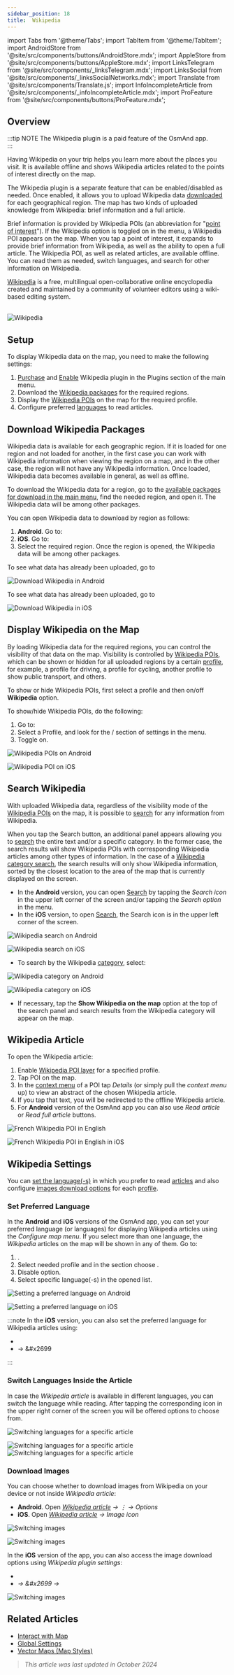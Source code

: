 ```yaml
---
sidebar_position: 18
title:  Wikipedia
---
```



import Tabs from '@theme/Tabs';
import TabItem from '@theme/TabItem';
import AndroidStore from '@site/src/components/buttons/AndroidStore.mdx';
import AppleStore from '@site/src/components/buttons/AppleStore.mdx';
import LinksTelegram from '@site/src/components/_linksTelegram.mdx';
import LinksSocial from '@site/src/components/_linksSocialNetworks.mdx';
import Translate from '@site/src/components/Translate.js';
import InfoIncompleteArticle from '@site/src/components/_infoIncompleteArticle.mdx';
import ProFeature from '@site/src/components/buttons/ProFeature.mdx';


## Overview

:::tip NOTE
The Wikipedia plugin is a paid feature of the OsmAnd app.  
:::

Having Wikipedia on your trip helps you learn more about the places you visit. It is available offline and shows Wikipedia articles related to the points of interest directly on the map.  

The Wikipedia plugin is a separate feature that can be enabled/disabled as needed. Once enabled, it allows you to upload Wikipedia data [downloaded](../personal/maps-resources.md#download-maps-maps) for each geographical region. The map has two kinds of uploaded knowledge from Wikipedia: brief information and a full article.  


Brief information is provided by Wikipedia POIs (an abbreviation for "[point of interest](../map/point-layers-on-map.md)"). If the Wikipedia option is toggled on in the menu, a Wikipedia POI appears on the map. When you tap a point of interest, it expands to provide brief information from Wikipedia, as well as the ability to open a full article. The Wikipedia POI, as well as related articles, are available offline. You can read them as needed, switch languages, and search for other information on Wikipedia.  


[Wikipedia](https://en.wikipedia.org/wiki/Wikipedia) is a free, multilingual open-collaborative online encyclopedia created and maintained by a community of volunteer editors using a wiki-based editing system.  

&nbsp;  
![Wikipedia](@site/static/img/map/map-wikipedia.png)


## Setup

To display Wikipedia data on the map, you need to make the following settings:

1. [Purchase](../plugins/index.md#purchase) and [Enable](../plugins/index.md#enable--disable) Wikipedia plugin in the Plugins section of the main menu.
2. Download the [Wikipedia packages](#download-wikipedia-packages) for the required regions.  
3. Display the [Wikipedia POIs](#display-wikipedia-on-the-map) on the map for the required profile.  
4. Configure preferred [languages](#set-preferred-language) to read articles.


## Download Wikipedia Packages

Wikipedia data is available for each geographic region. If it is loaded for one region and not loaded for another, in the first case you can work with Wikipedia information when viewing the region on a map, and in the other case, the region will not have any Wikipedia information. Once loaded, Wikipedia data becomes available in general, as well as offline.

To download the Wikipedia data for a region, go to the [available packages for download in the main menu](../start-with/download-maps.md#download---main-menu), find the needed region, and open it. The Wikipedia data will be among other packages.

You can open Wikipedia data to download by region as follows:

1. **Android**. Go to: *<Translate android="true" ids="shared_string_menu,maps_and_resources,regions"/>*
2. **iOS**. Go to: *<Translate ios="true" ids="shared_string_menu,res_mapsres,res_worldwide"/>*
3. Select the required region. Once the region is opened, the Wikipedia data will be among other packages.

<Tabs groupId="operating-systems">

<TabItem value="android" label="Android">

To see what data has already been uploaded, go to *<Translate android="true" ids="shared_string_menu,download_tab_local,download_wikipedia_maps"/>*  

![Download Wikipedia in Android](@site/static/img/plugins/wikipedia/download_wikipedia_android2.png)

</TabItem>

<TabItem value="ios" label="iOS">

To see what data has already been uploaded, go to *<Translate ios="true" ids="shared_string_menu,res_mapsres,download_tab_local"/>*  

![Download Wikipedia in iOS](@site/static/img/plugins/wikipedia/download_wikipedia_ios2.png)

</TabItem>

</Tabs>


## Display Wikipedia on the Map

By loading Wikipedia data for the required regions, you can control the visibility of that data on the map. Visibility is controlled by [Wikipedia POIs](../map/point-layers-on-map.md#-wikipedia), which can be shown or hidden for all uploaded regions by a certain [profile](../personal/profiles.md), for example, a profile for driving, a profile for cycling, another profile to show public transport, and others.  

To show or hide Wikipedia POIs, first select a profile and then on/off **Wikipedia** option.

To show/hide Wikipedia POIs, do the following:

1. Go to: *<Translate android="true" ids="shared_string_menu,configure_map"/>*  
2. Select a Profile, and look for the *<Translate android="true" ids="shared_string_show"/>*/*<Translate ios="true" ids="shared_string_show_on_map"/>* section of settings in the menu.  
3. Toggle *<Translate android="true" ids="shared_string_wikipedia"/>* on.  

<Tabs groupId="operating-systems">

<TabItem value="android" label="Android">

![Wikipedia POIs on Android](@site/static/img/map/map-wikipedia-on-map.png)

</TabItem>

<TabItem value="ios" label="iOS">

![Wikipedia POI on iOS](@site/static/img/map/map-wikipedia-on-map_ios.png)

</TabItem>

</Tabs>


## Search Wikipedia

With uploaded Wikipedia data, regardless of the visibility mode of the [Wikipedia POIs](../map/point-layers-on-map.md#-wikipedia) on the map, it is possible to [search](../search/search-poi.md) for any information from Wikipedia.

When you tap the Search button, an additional panel appears allowing you to [search](../search/index.md) the entire text and/or a specific category. In the former case, the search results will show Wikipedia POIs with corresponding Wikipedia articles among other types of information. In the case of a [Wikipedia category search](../search/search-poi.md#poi-search), the search results will only show Wikipedia information, sorted by the closest location to the area of the map that is currently displayed on the screen.  

- In the **Android** version, you can open [Search](../search/index.md) by tapping the *Search icon* in the upper left corner of the screen and/or tapping the *Search option* in the menu.
- In the **iOS** version, to open [Search](../search/index.md), the Search icon is in the upper left corner of the screen.

<Tabs groupId="operating-systems">

<TabItem value="android" label="Android">

![Wikipedia search on Android](@site/static/img/map/map-wikipedia-search.png)

</TabItem>

<TabItem value="ios" label="iOS">

![Wikipedia search on iOS](@site/static/img/map/map-wikipedia-search_ios.png)

</TabItem>

</Tabs>

- To search by the Wikipedia [category](../search/search-poi.md#poi-search), select: *<Translate android="true" ids="map_widget_search,search_categories,shared_string_wikipedia"/>*

<Tabs groupId="operating-systems">

<TabItem value="android" label="Android">

![Wikipedia category on Android](@site/static/img/map/map-wikipedia-search-on-map.png)

</TabItem>

<TabItem value="ios" label="iOS">

![Wikipedia category on iOS](@site/static/img/map/map-wikipedia-search-on-map_ios.png)

</TabItem>

</Tabs>

- If necessary, tap the **Show Wikipedia on the map** option at the top of the search panel and search results from the Wikipedia category will appear on the map.  


## Wikipedia Article

To open the Wikipedia article:

1. Enable [Wikipedia POI layer](../map/point-layers-on-map.md#-wikipedia) for a specified profile.
2. Tap POI on the map.
3. In the [context menu](../map/map-context-menu.md) of a POI tap *Details* (or simply pull the *context menu* up) to view an abstract of the chosen Wikipedia article.
4. If you tap that text, you will be redirected to the offline Wikipedia article.
5. For **Android** version of the OsmAnd app you can also use *Read article* or *Read full article* buttons.

<Tabs groupId="operating-systems">

<TabItem value="android" label="Android">

![French Wikipedia POI in English](@site/static/img/plugins/wikipedia/Andr-french-wikipedia-in-eng1.png)

</TabItem>

<TabItem value="ios" label="iOS">

![French Wikipedia POI in English in iOS](@site/static/img/plugins/wikipedia/ios_wiki_language2.png)

</TabItem>

</Tabs>


## Wikipedia Settings  

You can [set the language(-s)](#set-preferred-language) in which you prefer to read [articles](#wikipedia-article) and also configure [images download options](#download-images) for each [profile](../personal/profiles.md).

### Set Preferred Language  

In the **Android** and **iOS** versions of the OsmAnd app, you can set your preferred language (or languages) for displaying Wikipedia articles using the *Configure map menu*. If you select more than one language, the *Wikipedia* articles on the map will be shown in any of them. Go to:

1. *<Translate android="true" ids="shared_string_menu,configure_map"/>*.
2. Select needed profile and in the *<Translate android="true" ids="shared_string_show"/>* section choose *<Translate android="true" ids="shared_string_wikipedia"/>*.  
3. Disable *<Translate android="true" ids="shared_string_all_languages"/>* option.  
4. Select specific language(-s) in the opened list.  

<Tabs groupId="operating-systems">

<TabItem value="android" label="Android">

![Setting a preferred language on Android](@site/static/img/plugins/wikipedia/and_select_languages_wiki1.png)

</TabItem>

<TabItem value="ios" label="iOS">

![Setting a preferred language on iOS](@site/static/img/map/map-wikipedia-language-2-ios.png)

</TabItem>

</Tabs>

:::note
In the **iOS** version, you can also set the preferred language for Wikipedia articles using:  

- *<Translate ios="true" ids="shared_string_menu,shared_string_settings,application_profiles,plugins_menu_group,download_wikipedia_maps"/>*  
- *<Translate ios="true" ids="shared_string_menu,plugins_menu_group,download_wikipedia_maps"/>* → &#x2699

:::

### Switch Languages Inside the Article  

In case the *Wikipedia article* is available in different languages, you can switch the language while reading. After tapping the corresponding icon in the upper right corner of the screen you will be offered options to choose from.

<Tabs groupId="operating-systems">

<TabItem value="android" label="Android">

![Switching languages for a specific article](@site/static/img/plugins/wikipedia/and_lang_inside_article.png)

</TabItem>  

<TabItem value="ios" label="iOS">

![Switching languages for a specific article](@site/static/img/plugins/wikipedia/switch_languages_ios_1.png) ![Switching languages for a specific article](@site/static/img/plugins/wikipedia/switch_languages_ios_2.png)

</TabItem>

</Tabs>


### Download Images

You can choose whether to download images from Wikipedia on your device or not inside *Wikipedia article*:

- **Android**. Open *[Wikipedia article](#display-wikipedia-on-the-map) → &#8942; → Options*
- **iOS**. Open *[Wikipedia article](#display-wikipedia-on-the-map) → Image icon*

<Tabs groupId="operating-systems">

<TabItem value="android" label="Android">

![Switching images](@site/static/img/plugins/wikipedia/images_android.png)

</TabItem>  

<TabItem value="ios" label="iOS">

![Switching images](@site/static/img/plugins/wikipedia/images_menu_ios_2.png)

</TabItem>

</Tabs>

In the **iOS** version of the app, you can also access the image download options using *Wikipedia plugin settings*:

- *<Translate ios="true" ids="shared_string_menu,shared_string_settings,application_profiles,plugins_menu_group,download_wikipedia_maps,wikivoyage_download_pics"/>*  
- *<Translate ios="true" ids="shared_string_menu,plugins_menu_group,download_wikipedia_maps"/> → &#x2699 → <Translate ios="true" ids="wikivoyage_download_pics"/>*

![Switching images](@site/static/img/plugins/wikipedia/images_menu_ios.png)


## Related Articles

- [Interact with Map](../../user/map/interact-with-map.md)
- [Global Settings](../../user/personal/global-settings.md)
- [Vector Maps (Map Styles)](../../user/map/vector-maps.md)

> *This article was last updated in October 2024*
